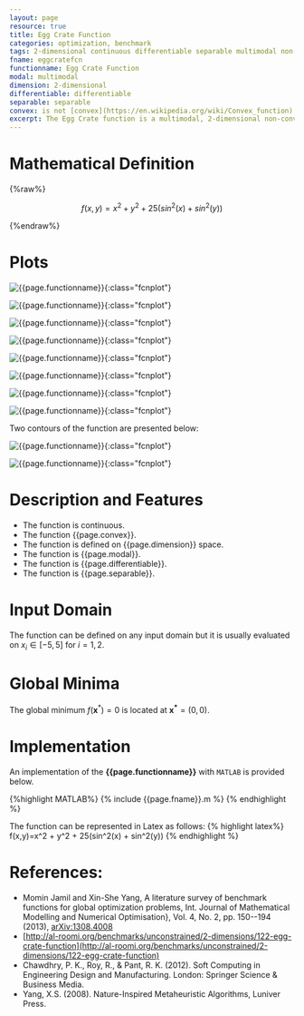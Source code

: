 ```yaml
---
layout: page
resource: true
title: Egg Crate Function
categories: optimization, benchmark
tags: 2-dimensional continuous differentiable separable multimodal non-convex
fname: eggcratefcn
functionname: Egg Crate Function
modal: multimodal
dimension: 2-dimensional
differentiable: differentiable
separable: separable
convex: is not [convex](https://en.wikipedia.org/wiki/Convex_function)
excerpt: The Egg Crate function is a multimodal, 2-dimensional non-convex mathematical function widely used for testing optimization algorithms
---
```


# Mathematical Definition

{%raw%}

$$f(x,y)=x^2 + y^2 + 25(sin^2(x) + sin^2(y))$$

{%endraw%}

# Plots
![{{page.functionname}}]({{site.baseurl}}/benchmarkfcns/plots/{{page.fname}}.png){:class="fcnplot"}

![{{page.functionname}}]({{site.baseurl}}/benchmarkfcns/plots/{{page.fname}}_2.png){:class="fcnplot"}

![{{page.functionname}}]({{site.baseurl}}/benchmarkfcns/plots/{{page.fname}}_3.png){:class="fcnplot"}

![{{page.functionname}}]({{site.baseurl}}/benchmarkfcns/plots/{{page.fname}}_4.png){:class="fcnplot"}

![{{page.functionname}}]({{site.baseurl}}/benchmarkfcns/plots/{{page.fname}}_5.png){:class="fcnplot"}

![{{page.functionname}}]({{site.baseurl}}/benchmarkfcns/plots/{{page.fname}}_6.png){:class="fcnplot"}

![{{page.functionname}}]({{site.baseurl}}/benchmarkfcns/plots/{{page.fname}}_7.png){:class="fcnplot"}

![{{page.functionname}}]({{site.baseurl}}/benchmarkfcns/plots/{{page.fname}}_8.png){:class="fcnplot"}

Two contours of the function are presented below:

![{{page.functionname}}]({{site.baseurl}}/benchmarkfcns/plots/{{page.fname}}_contour.png){:class="fcnplot"}

![{{page.functionname}}]({{site.baseurl}}/benchmarkfcns/plots/{{page.fname}}_contour_2.png){:class="fcnplot"}

# Description and Features
* The function is continuous.
* The function {{page.convex}}.
* The function is defined on {{page.dimension}} space.
* The function is {{page.modal}}.
* The function is {{page.differentiable}}.
* The function is {{page.separable}}.

# Input Domain
The function can be defined on any input domain but it is usually evaluated on $x_i \in [-5, 5]$ for $i=1, 2$.

# Global Minima
The global minimum $f(\textbf{x}^{\ast})=0$ is located at $\mathbf{x^\ast}=(0, 0)$.

# Implementation
An implementation of the **{{page.functionname}}** with `MATLAB` is provided below. 

{%highlight MATLAB%}
{% include {{page.fname}}.m %}
{% endhighlight %}

The function can be represented in Latex as follows:
{% highlight latex%}
f(x,y)=x^2 + y^2 + 25(sin^2(x) + sin^2(y))
{% endhighlight %}

# References:
* Momin Jamil and Xin-She Yang, A literature survey of benchmark functions for global optimization problems, Int. Journal of Mathematical Modelling 
and Numerical Optimisation}, Vol. 4, No. 2, pp. 150--194 (2013), [arXiv:1308.4008](arXiv:1308.4008)
* [http://al-roomi.org/benchmarks/unconstrained/2-dimensions/122-egg-crate-function](http://al-roomi.org/benchmarks/unconstrained/2-dimensions/122-egg-crate-function)
* Chawdhry, P. K., Roy, R., & Pant, R. K. (2012). Soft Computing in Engineering Design and Manufacturing. London: Springer Science & Business Media.
* Yang, X.S. (2008). Nature-Inspired Metaheuristic Algorithms, Luniver Press.

